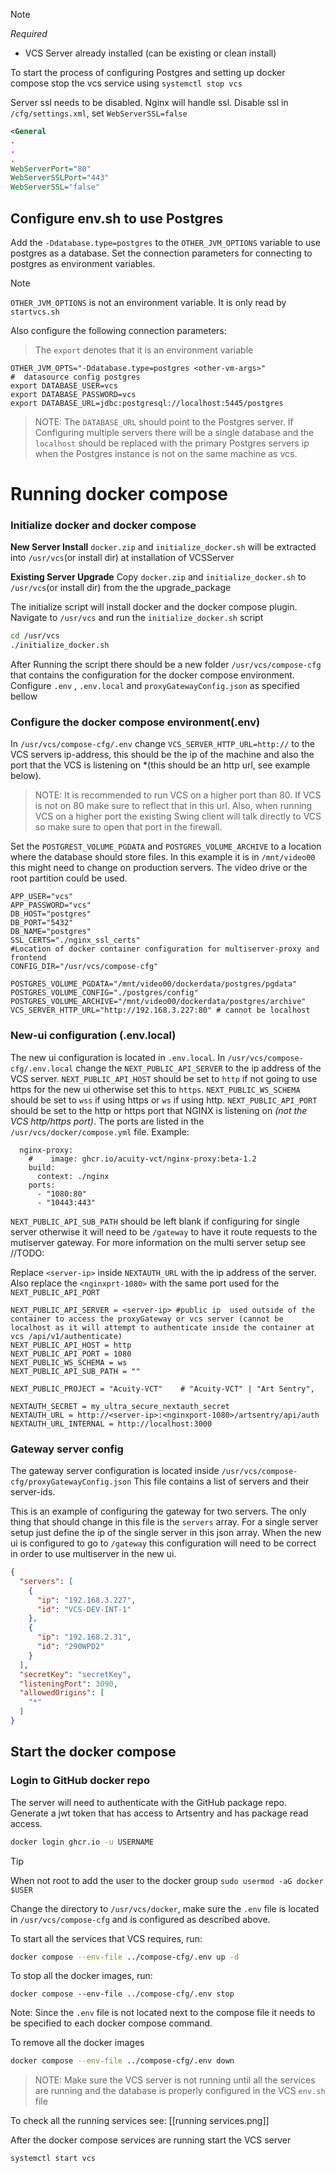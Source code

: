 
>[!note]
*Required*
- VCS Server already installed (can be existing or clean install)

To start the process of configuring Postgres and setting up docker compose stop the vcs service using `systemctl stop vcs`

Server ssl needs to be disabled. Nginx will handle ssl.
Disable ssl in `/cfg/settings.xml`, set `WebServerSSL=false`
```xml
<General 
.
.
.
WebServerPort="80"
WebServerSSLPort="443"
WebServerSSL="false"
```

## Configure env.sh to use Postgres
Add the `-Ddatabase.type=postgres` to the `OTHER_JVM_OPTIONS` variable to use postgres as a database.  Set the connection parameters for connecting to postgres as environment variables.

> [!note]
> `OTHER_JVM_OPTIONS` is not an environment variable. It is only read by `startvcs.sh`

Also configure the following connection parameters:
> The `export` denotes that it is an environment variable
```shell
OTHER_JVM_OPTS="-Ddatabase.type=postgres <other-vm-args>"
#  datasource config postgres
export DATABASE_USER=vcs
export DATABASE_PASSWORD=vcs
export DATABASE_URL=jdbc:postgresql://localhost:5445/postgres
```

> NOTE: The `DATABASE_URL` should point to the Postgres server. If Configuring multiple servers there will be a single database and the `localhost` should be replaced with the primary Postgres servers ip when the Postgres instance is not on the same machine as vcs.




# Running docker compose

### Initialize docker and docker compose

**New Server Install**
`docker.zip` and `initialize_docker.sh` will be extracted into `/usr/vcs`(or install dir) at installation of VCSServer

**Existing Server Upgrade**
Copy `docker.zip` and `initialize_docker.sh` to `/usr/vcs`(or install dir) from the the upgrade_package

The initialize script will install docker and the docker compose plugin. Navigate to `/usr/vcs` and run the `initialize_docker.sh` script
```bash
cd /usr/vcs
./initialize_docker.sh
```

 After Running the script there should be a new folder `/usr/vcs/compose-cfg` that contains the configuration for the docker compose environment. Configure `.env` , `.env.local` and `proxyGatewayConfig.json` as specified bellow

### Configure the docker compose environment(.env)

In `/usr/vcs/compose-cfg/.env` change `VCS_SERVER_HTTP_URL=http://` to the VCS servers ip-address, this should be the ip of the machine and also the port that the VCS is listening on *(this should be an http url, see example below).

> NOTE: It is recommended to run VCS on a higher port than 80. If VCS is not on 80 make sure to reflect that in this url. Also, when running VCS on a higher port the existing Swing client will talk directly to VCS so make sure to open that port in the firewall.

Set the `POSTGREST_VOLUME_PGDATA` and `POSTGRES_VOLUME_ARCHIVE` to a location where the database should store files. In this example it is in `/mnt/video00` this might need to change on production servers. The video drive or the root partition could be used.

```shell
APP_USER="vcs"  
APP_PASSWORD="vcs"  
DB_HOST="postgres"  
DB_PORT="5432"  
DB_NAME="postgres"  
SSL_CERTS="./nginx_ssl_certs"  
#Location of docker container configuration for multiserver-proxy and frontend  
CONFIG_DIR="/usr/vcs/compose-cfg"  
  
POSTGRES_VOLUME_PGDATA="/mnt/video00/dockerdata/postgres/pgdata"  
POSTGRES_VOLUME_CONFIG="./postgres/config"  
POSTGRES_VOLUME_ARCHIVE="/mnt/video00/dockerdata/postgres/archive"  
VCS_SERVER_HTTP_URL="http://192.168.3.227:80" # cannot be localhost
```

### New-ui configuration (.env.local)

The new ui configuration is located in `.env.local`. In `/usr/vcs/compose-cfg/.env.local` change the `NEXT_PUBLIC_API_SERVER` to the ip address of the VCS server.
`NEXT_PUBLIC_API_HOST` should be set to `http` if not going to use https for the new ui otherwise set this to `https`. `NEXT_PUBLIC_WS_SCHEMA` should be set to `wss` if using https or `ws` if using http. `NEXT_PUBLIC_API_PORT` should be set to the http or https port that NGINX is listening on *(not the VCS http/https port)*. The ports are listed in the `/usr/vcs/docker/compose.yml` file. 
Example:
```
  nginx-proxy:  
    #    image: ghcr.io/acuity-vct/nginx-proxy:beta-1.2  
    build:  
      context: ./nginx  
    ports:  
      - "1080:80"  
      - "10443:443"
```

`NEXT_PUBLIC_API_SUB_PATH` should be left blank if configuring for single server otherwise it will need to be `/gateway` to have it route requests to the mutiserver gateway. For more information on the multi server setup see //TODO:

Replace `<server-ip>` inside `NEXTAUTH_URL` with the ip address of the server. Also replace the `<nginxprt-1080>` with the same port used for the `NEXT_PUBLIC_API_PORT`

```shell
NEXT_PUBLIC_API_SERVER = <server-ip> #public ip  used outside of the container to access the proxyGateway or vcs server (cannot be localhost as it will attempt to authenticate inside the container at vcs /api/v1/authenticate)  
NEXT_PUBLIC_API_HOST = http  
NEXT_PUBLIC_API_PORT = 1080  
NEXT_PUBLIC_WS_SCHEMA = ws  
NEXT_PUBLIC_API_SUB_PATH = ""  
  
NEXT_PUBLIC_PROJECT = "Acuity-VCT"    # "Acuity-VCT" | "Art Sentry",  
  
NEXTAUTH_SECRET = my_ultra_secure_nextauth_secret  
NEXTAUTH_URL = http://<server-ip>:<nginxport-1080>/artsentry/api/auth
NEXTAUTH_URL_INTERNAL = http://localhost:3000
```

### Gateway server config

The gateway server configuration is located inside `/usr/vcs/compose-cfg/proxyGatewayConfig.json` This file contains a list of servers and their server-ids.

This is an example of configuring the gateway for two servers.
The only thing that should change in this file is the `servers` array. For a single server setup just define the ip of the single server in this json array. When the new ui is configured to go to `/gateway` this configuration will need to be correct in order to use multiserver in the new ui.
```json
{  
  "servers": [  
    {  
      "ip": "192.168.3.227",  
      "id": "VCS-DEV-INT-1"  
    },  
    {  
      "ip": "192.168.2.31",  
      "id": "290WPD2"  
    }  
  ],  
  "secretKey": "secretKey",  
  "listeningPort": 3090,  
  "allowedOrigins": [  
    "*"  
  ]  
}
```

## Start the docker compose
### Login to GitHub docker repo

The server will need to authenticate with the GitHub package repo. Generate a jwt token that has access to Artsentry and has package read access. 

````bash
docker login ghcr.io -u USERNAME 
````

>[!tip]
>When not root to add the user to the docker group `sudo usermod -aG docker $USER`

Change the directory to `/usr/vcs/docker`, make sure the `.env` file is located in `/usr/vcs/compose-cfg` and is configured as described above.

To start all the services that VCS requires, run:
```bash
docker compose --env-file ../compose-cfg/.env up -d
```

To stop all the docker images, run:
```
docker compose --env-file ../compose-cfg/.env stop
```

Note: Since the `.env` file is not located next to the compose file it needs to be specified to each docker compose command.

To remove all the docker images
```bash
docker compose --env-file ../compose-cfg/.env down
```

>NOTE: Make sure the VCS server is not running until all the services are running and the database is properly configured in the VCS `env.sh` file 

To check all the running services see:  [[running services.png]]

After the docker compose services are running start the VCS server
```bash
systemctl start vcs
```
